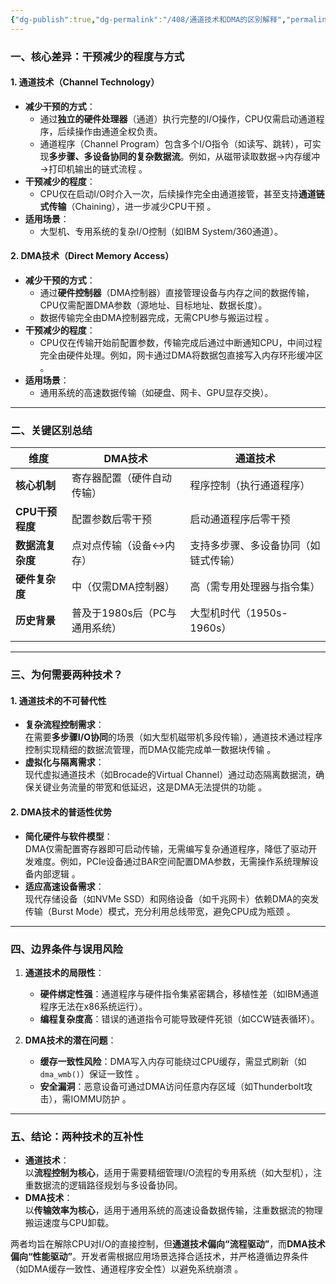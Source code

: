 ```yaml
---
{"dg-publish":true,"dg-permalink":"/408/通道技术和DMA的区别解释","permalink":"/408/通道技术和DMA的区别解释/"}
---
```



### 一、核心差异：**干预减少的程度与方式**

#### 1. **通道技术**（Channel Technology）
- **减少干预的方式**：  
  - 通过**独立的硬件处理器**（通道）执行完整的I/O操作，CPU仅需启动通道程序，后续操作由通道全权负责。  
  - 通道程序（Channel Program）包含多个I/O指令（如读写、跳转），可实现**多步骤、多设备协同的复杂数据流**。例如，从磁带读取数据→内存缓冲→打印机输出的链式流程 。
- **干预减少的程度**：  
  - CPU仅在启动I/O时介入一次，后续操作完全由通道接管，甚至支持**通道链式传输**（Chaining），进一步减少CPU干预 。
- **适用场景**：  
  - 大型机、专用系统的复杂I/O控制（如IBM System/360通道）。


#### 2. **DMA技术**（Direct Memory Access）
- **减少干预的方式**：  
  - 通过**硬件控制器**（DMA控制器）直接管理设备与内存之间的数据传输，CPU仅需配置DMA参数（源地址、目标地址、数据长度）。  
  - 数据传输完全由DMA控制器完成，无需CPU参与搬运过程 。
- **干预减少的程度**：  
  - CPU仅在传输开始前配置参数，传输完成后通过中断通知CPU，中间过程完全由硬件处理。例如，网卡通过DMA将数据包直接写入内存环形缓冲区 。
- **适用场景**：  
  - 通用系统的高速数据传输（如硬盘、网卡、GPU显存交换）。

---



### 二、关键区别总结
| 维度          | DMA技术              | 通道技术               |
| ----------- | ------------------ | ------------------ |
| **核心机制**    | 寄存器配置（硬件自动传输）      | 程序控制（执行通道程序）       |
| **CPU干预程度** | 配置参数后零干预           | 启动通道程序后零干预         |
| **数据流复杂度**  | 点对点传输（设备↔内存）       | 支持多步骤、多设备协同（如链式传输） |
| **硬件复杂度**   | 中（仅需DMA控制器）        | 高（需专用处理器与指令集）      |
| **历史背景**    | 普及于1980s后（PC与通用系统） | 大型机时代（1950s-1960s） |
|             |                    |                    |

---



### 三、为何需要两种技术？

#### 1. **通道技术的不可替代性**
- **复杂流程控制需求**：  
  在需要**多步骤I/O协同**的场景（如大型机磁带机多段传输），通道技术通过程序控制实现精细的数据流管理，而DMA仅能完成单一数据块传输 。
- **虚拟化与隔离需求**：  
  现代虚拟通道技术（如Brocade的Virtual Channel）通过动态隔离数据流，确保关键业务流量的带宽和低延迟，这是DMA无法提供的功能 。


#### 2. **DMA技术的普适性优势**
- **简化硬件与软件模型**：  
  DMA仅需配置寄存器即可启动传输，无需编写复杂通道程序，降低了驱动开发难度。例如，PCIe设备通过BAR空间配置DMA参数，无需操作系统理解设备内部逻辑 。
- **适应高速设备需求**：  
  现代存储设备（如NVMe SSD）和网络设备（如千兆网卡）依赖DMA的突发传输（Burst Mode）模式，充分利用总线带宽，避免CPU成为瓶颈 。

---



### 四、边界条件与误用风险
1. **通道技术的局限性**：  
   - **硬件绑定性强**：通道程序与硬件指令集紧密耦合，移植性差（如IBM通道程序无法在x86系统运行）。  
   - **编程复杂度高**：错误的通道指令可能导致硬件死锁（如CCW链表循环）。

2. **DMA技术的潜在问题**：  
   - **缓存一致性风险**：DMA写入内存可能绕过CPU缓存，需显式刷新（如`dma_wmb()`）保证一致性 。  
   - **安全漏洞**：恶意设备可通过DMA访问任意内存区域（如Thunderbolt攻击），需IOMMU防护 。

---



### 五、结论：两种技术的互补性
- **通道技术**：  
  以**流程控制为核心**，适用于需要精细管理I/O流程的专用系统（如大型机），注重数据流的逻辑路径规划与多设备协同。
- **DMA技术**：  
  以**传输效率为核心**，适用于通用系统的高速设备数据传输，注重数据流的物理搬运速度与CPU卸载。

两者均旨在解除CPU对I/O的直接控制，但**通道技术偏向“流程驱动”**，而**DMA技术偏向“性能驱动”**。开发者需根据应用场景选择合适技术，并严格遵循边界条件（如DMA缓存一致性、通道程序安全性）以避免系统崩溃 。
